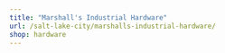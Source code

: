 ```yaml
---
title: "Marshall's Industrial Hardware"
url: /salt-lake-city/marshalls-industrial-hardware/
shop: hardware
---
```

